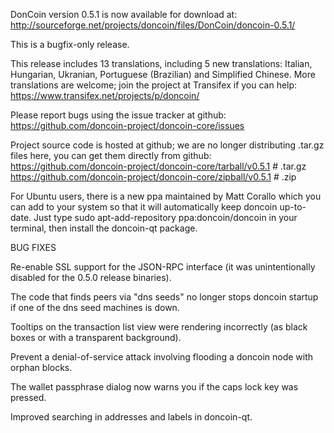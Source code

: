 DonCoin version 0.5.1 is now available for download at:
http://sourceforge.net/projects/doncoin/files/DonCoin/doncoin-0.5.1/

This is a bugfix-only release.

This release includes 13 translations, including 5 new translations:
Italian, Hungarian, Ukranian, Portuguese (Brazilian) and Simplified Chinese.
More translations are welcome; join the project at Transifex if you can help:
https://www.transifex.net/projects/p/doncoin/

Please report bugs using the issue tracker at github:
https://github.com/doncoin-project/doncoin-core/issues

Project source code is hosted at github; we are no longer
distributing .tar.gz files here, you can get them
directly from github:
https://github.com/doncoin-project/doncoin-core/tarball/v0.5.1  # .tar.gz
https://github.com/doncoin-project/doncoin-core/zipball/v0.5.1  # .zip

For Ubuntu users, there is a new ppa maintained by Matt Corallo which
you can add to your system so that it will automatically keep
doncoin up-to-date.  Just type
sudo apt-add-repository ppa:doncoin/doncoin
in your terminal, then install the doncoin-qt package.


BUG FIXES

Re-enable SSL support for the JSON-RPC interface (it was unintentionally
disabled for the 0.5.0 release binaries).

The code that finds peers via "dns seeds" no longer stops doncoin startup
if one of the dns seed machines is down.

Tooltips on the transaction list view were rendering incorrectly (as black boxes
or with a transparent background).

Prevent a denial-of-service attack involving flooding a doncoin node with
orphan blocks.

The wallet passphrase dialog now warns you if the caps lock key was pressed.

Improved searching in addresses and labels in doncoin-qt.
